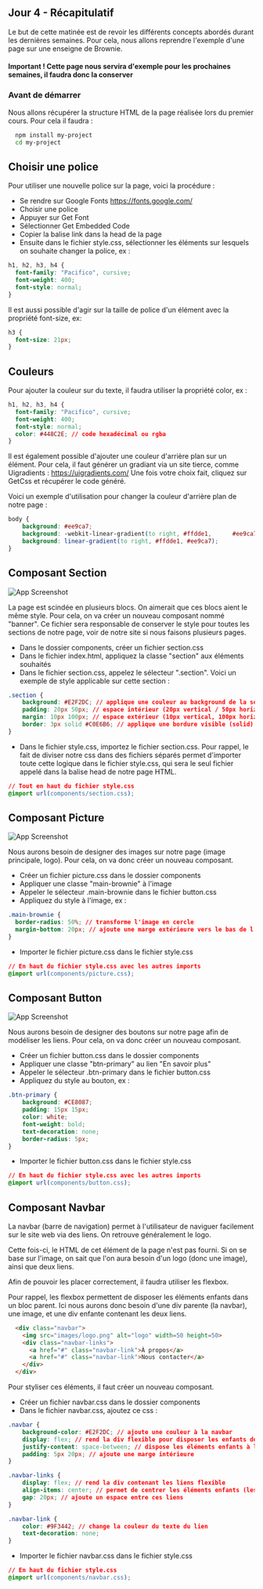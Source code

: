 
## Jour 4 - Récapitulatif
Le but de cette matinée est de revoir les différents concepts abordés durant les dernières semaines. Pour cela, nous allons reprendre l'exemple d'une page sur une enseigne de Brownie.
#### Important ! Cette page nous servira d'exemple pour les prochaines semaines, il faudra donc la conserver




### Avant de démarrer
Nous allons récupérer la structure HTML de la page réalisée lors du premier cours. Pour cela il faudra : 

```bash
  npm install my-project
  cd my-project
```
    
## Choisir une police
Pour utiliser une nouvelle police sur la page, voici la procédure : 
- Se rendre sur Google Fonts https://fonts.google.com/
- Choisir une police
- Appuyer sur Get Font
- Sélectionner Get Embedded Code
- Copier la balise link dans la head de la page
- Ensuite dans le fichier style.css, sélectionner les éléments sur lesquels on souhaite changer la police, ex : 



```css
h1, h2, h3, h4 {
  font-family: "Pacifico", cursive;
  font-weight: 400;
  font-style: normal;
}

```

Il est aussi possible d'agir sur la taille de police d'un élément avec la propriété font-size, ex:

```css
h3 {
  font-size: 21px;
}

```
## Couleurs
Pour ajouter la couleur sur du texte, il faudra utiliser la propriété color, ex : 
```css
h1, h2, h3, h4 {
  font-family: "Pacifico", cursive;
  font-weight: 400;
  font-style: normal;
  color: #448C2E; // code hexadécimal ou rgba 
}

```

Il est également possible d'ajouter une couleur d'arrière plan sur un élément. Pour cela, il faut générer un gradiant via un site tierce, comme Uigradients : https://uigradients.com/
Une fois votre choix fait, cliquez sur GetCss et récupérer le code généré.

Voici un exemple d'utilisation pour changer la couleur d'arrière plan de notre page : 

```css
body {
	background: #ee9ca7;
    background: -webkit-linear-gradient(to right, #ffdde1,      #ee9ca7);
    background: linear-gradient(to right, #ffdde1, #ee9ca7);
}

```

## Composant Section
![App Screenshot](https://via.placeholder.com/468x300?text=App+Screenshot+Here)






La page est scindée en plusieurs blocs. On aimerait que ces blocs aient le même style. Pour cela, on va créer un nouveau composant nommé "banner". Ce fichier sera responsable de conserver le style pour toutes les sections de notre page, voir de notre site si nous faisons plusieurs pages.

- Dans le dossier components, créer un fichier section.css
- Dans le fichier index.html, appliquez la classe "section" aux éléments souhaités
- Dans le fichier section.css, appelez le sélecteur ".section". Voici un exemple de style applicable sur cette section : 

```css
.section {
	background: #E2F2DC; // applique une couleur au background de la section
	padding: 20px 50px; // espace intérieur (20px vertical / 50px horizontal)
	margin: 10px 100px; // espace extérieur (10px vertical, 100px horizontal)
	border: 3px solid #C0E6B6; // applique une bordure visible (solid) de 3px avec une couleur
}

```
- Dans le fichier style.css, importez le fichier section.css. Pour rappel, le fait de diviser notre css dans des fichiers séparés permet d'importer toute cette logique dans le fichier style.css, qui sera le seul fichier appelé dans la balise head de notre page HTML.

```css
// Tout en haut du fichier style.css
@import url(components/section.css);

```

## Composant Picture

![App Screenshot](https://via.placeholder.com/468x300?text=App+Screenshot+Here)

Nous aurons besoin de designer des images sur notre page (image principale, logo). Pour cela, on va donc créer un nouveau composant.

- Créer un fichier picture.css dans le dossier components
- Appliquer une classe "main-brownie" à l'image
- Appeler le sélecteur .main-brownie dans le fichier button.css
- Appliquez du style à l'image, ex : 

```css
.main-brownie {
  border-radius: 50%; // transforme l'image en cercle
  margin-bottom: 20px; // ajoute une marge extérieure vers le bas de l'image
}

```

- Importer le fichier picture.css dans le fichier style.css

```css
// En haut du fichier style.css avec les autres imports
@import url(components/picture.css);

```
## Composant Button
![App Screenshot](https://via.placeholder.com/468x300?text=App+Screenshot+Here)

Nous aurons besoin de designer des boutons sur notre page afin de modéliser les liens. Pour cela, on va donc créer un nouveau composant.

- Créer un fichier button.css dans le dossier components
- Appliquer une classe "btn-primary" au lien "En savoir plus"
- Appeler le sélecteur .btn-primary dans le fichier button.css
- Appliquez du style au bouton, ex : 

```css
.btn-primary {
	background: #CE8087;
	padding: 15px 15px;
	color: white;
	font-weight: bold;
	text-decoration: none;
	border-radius: 5px;
}

```

- Importer le fichier button.css dans le fichier style.css

```css
// En haut du fichier style.css avec les autres imports
@import url(components/button.css);
```
## Composant Navbar

La navbar (barre de navigation) permet à l'utilisateur de naviguer facilement sur le site web via des liens. On retrouve généralement le logo.

Cette fois-ci, le HTML de cet élément de la page n'est pas fourni. Si on se base sur l'image, on sait que l'on aura besoin d'un logo (donc une image), ainsi que deux liens. 

Afin de pouvoir les placer correctement, il faudra utiliser les flexbox.

Pour rappel, les flexbox permettent de disposer les éléments enfants dans un bloc parent. Ici nous aurons donc besoin d'une div parente (la navbar), une image, et une div enfante contenant les deux liens.


```html
  <div class="navbar">
    <img src="images/logo.png" alt="logo" width=50 height=50>
    <div class="navbar-links">
      <a href="#" class="navbar-link">À propos</a>
      <a href="#" class="navbar-link">Nous contacter</a>
    </div>
  </div>
```

Pour styliser ces éléments, il faut créer un nouveau composant.

- Créer un fichier navbar.css dans le dossier components
- Dans le fichier navbar.css, ajoutez ce css : 

```css
.navbar {
	background-color: #E2F2DC; // ajoute une couleur à la navbar
	display: flex; // rend la div flexible pour disposer les enfants de celle-ci
	justify-content: space-between; // dispose les éléments enfants à l'opposé sur l'axe horizontal
	padding: 5px 20px; // ajoute une marge intérieure
}

.navbar-links {
	display: flex; // rend la div contenant les liens flexible
	align-items: center; // permet de centrer les éléments enfants (les liens) sur l'axe verticale
	gap: 20px; // ajoute un espace entre ces liens
}

.navbar-link {
	color: #9F3442; // change la couleur du texte du lien
	text-decoration: none; 
}
```

- Importer le fichier navbar.css dans le fichier style.css

```css
// En haut du fichier style.css
@import url(components/navbar.css);
```
